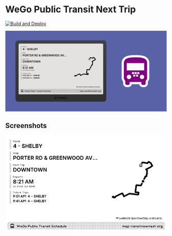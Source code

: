 # WeGo Public Transit Next Trip

[![Build and Deploy](https://github.com/transitnownash/trmnl-wego-next-trip/actions/workflows/build.yml/badge.svg)](https://github.com/transitnownash/trmnl-wego-next-trip/actions/workflows/build.yml)

![promo](assets/promo.png)

## Screenshots

![screenshot](assets/screenshot.png)
